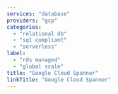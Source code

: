 ```yaml
---
services: "database"
providers: "gcp"
categories:
  - "relational db"
  - "sql compliant"
  - "serverless"
label:
  - "rds managed"
  - "global scale"
title: "Google Cloud Spanner"
linkTitle: "Google Cloud Spanner"
---
```

